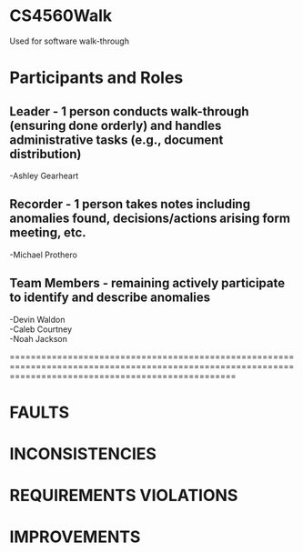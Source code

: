 # CS4560Walk
Used for software walk-through

# Participants and Roles

## Leader - 1 person conducts walk-through (ensuring done orderly) and handles administrative tasks (e.g., document distribution)
-Ashley Gearheart

## Recorder - 1 person takes notes including anomalies found, decisions/actions arising form meeting, etc.
-Michael Prothero

## Team Members - remaining actively participate to identify and describe anomalies
-Devin Waldon     
-Caleb Courtney  
-Noah Jackson    



=======================================================================================================================================================

# FAULTS







# INCONSISTENCIES







# REQUIREMENTS VIOLATIONS






# IMPROVEMENTS
